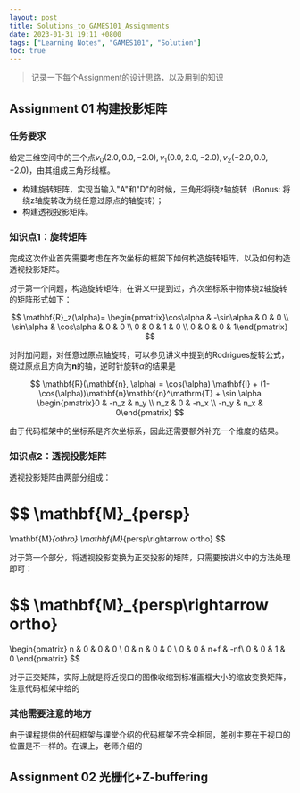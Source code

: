 ```yaml
---
layout: post
title: Solutions_to_GAMES101_Assignments
date: 2023-01-31 19:11 +0800
tags: ["Learning Notes", "GAMES101", "Solution"]
toc: true
---
```


> 记录一下每个Assignment的设计思路，以及用到的知识

## Assignment 01 构建投影矩阵

### 任务要求

给定三维空间中的三个点$v_0(2.0, 0.0, -2.0), v_1(0.0, 2.0, -2.0), v_2(-2.0, 0.0, -2.0)$，由其组成三角形线框。

- 构建旋转矩阵，实现当输入"A"和"D"的时候，三角形将绕z轴旋转（Bonus: 将绕z轴旋转改为绕任意过原点的轴旋转）；
- 构建透视投影矩阵。

### 知识点1：旋转矩阵

完成这次作业首先需要考虑在齐次坐标的框架下如何构造旋转矩阵，以及如何构造透视投影矩阵。

对于第一个问题，构造旋转矩阵，在讲义中提到过，齐次坐标系中物体绕z轴旋转的矩阵形式如下：

$$
    \mathbf{R}_z(\alpha)=
    \begin{pmatrix}\cos\alpha & -\sin\alpha & 0 & 0 \\ \sin\alpha & \cos\alpha & 0 & 0 \\ 0 & 0 & 1 & 0 \\ 0 & 0 & 0 & 1\end{pmatrix}
$$

对附加问题，对任意过原点轴旋转，可以参见讲义中提到的Rodrigues旋转公式，绕过原点且方向为$\mathbf{n}$的轴，逆时针旋转$\alpha$的结果是

$$
\mathbf{R}(\mathbf{n}, \alpha) = \cos(\alpha) \mathbf{I} + (1-\cos(\alpha))\mathbf{n}\mathbf{n}^\mathrm{T} + \sin \alpha     \begin{pmatrix}0 & -n_z & n_y \\ n_z & 0 & -n_x \\  -n_y & n_x & 0\end{pmatrix}
$$

由于代码框架中的坐标系是齐次坐标系，因此还需要额外补充一个维度的结果。

### 知识点2：透视投影矩阵

透视投影矩阵由两部分组成：

$$
\mathbf{M}_{persp}
 =
\mathbf{M}_{othro}
\mathbf{M}_{persp\rightarrow ortho}
$$

对于第一个部分，将透视投影变换为正交投影的矩阵，只需要按讲义中的方法处理即可：

$$
\mathbf{M}_{persp\rightarrow ortho}
 =
\begin{pmatrix}
n & 0 & 0 & 0 \\
0 & n & 0 & 0 \\
0 & 0 & n+f & -nf\\
0 & 0 & 1 & 0
\end{pmatrix}
$$

对于正交矩阵，实际上就是将近视口的图像收缩到标准画框大小的缩放变换矩阵，注意代码框架中给的

### 其他需要注意的地方

由于课程提供的代码框架与课堂介绍的代码框架不完全相同，差别主要在于视口的位置是不一样的。在课上，老师介绍的

## Assignment 02 光栅化+Z-buffering
